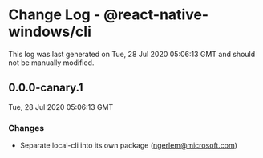 # Change Log - @react-native-windows/cli

This log was last generated on Tue, 28 Jul 2020 05:06:13 GMT and should not be manually modified.

<!-- Start content -->

## 0.0.0-canary.1

Tue, 28 Jul 2020 05:06:13 GMT

### Changes

- Separate local-cli into its own package (ngerlem@microsoft.com)
